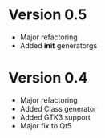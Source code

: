 
# Version 0.5 
- Major refactoring
- Added __init__ generatorgs

# Version 0.4 
 - Major refactoring
 - Added Class generator 
 - Added GTK3 support
 - Major fix to Qt5
